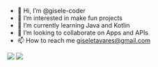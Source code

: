 - 👋 Hi, I’m @gisele-coder
- 👀 I’m interested in make fun projects
- 🌱 I’m currently learning Java and Kotlin
- 💞️ I’m looking to collaborate on Apps and APIs
- 📫 How to reach me giseletavares@gmail.com

<!---
gisele-coder/gisele-coder is a ✨ special ✨ repository because its `README.md` (this file) appears on your GitHub profile.
You can click the Preview link to take a look at your changes.
--->

<div>
  <img src="https://github-readme-stats.vercel.app/api/top-langs/?username=gisele-coder&layout=compact&langs_count=7&theme=onedark" />
  <img src="https://github-readme-stats.vercel.app/api?username=gisele-coder&show_icons=true&theme=onedark&include_all_commits=true&count_private=true" />
</div>


